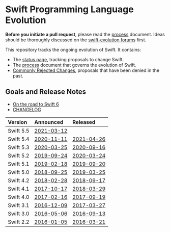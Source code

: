# Swift Programming Language Evolution

**Before you initiate a pull request**, please read the [process](process.md) document.
Ideas should be thoroughly discussed on the [swift-evolution forums](https://swift.org/community/#swift-evolution) first.

This repository tracks the ongoing evolution of Swift. It contains:

* The [status page](https://apple.github.io/swift-evolution/), tracking proposals to change Swift.
* The [process](process.md) document that governs the evolution of Swift.
* [Commonly Rejected Changes](commonly_proposed.md), proposals that have been denied in the past.

## Goals and Release Notes

* [On the road to Swift 6](https://forums.swift.org/t/on-the-road-to-swift-6/32862)
* [CHANGELOG](https://github.com/apple/swift/blob/main/CHANGELOG.md)

| Version   | Announced                                                                | Released                                                 |
| :-------- | :----------------------------------------------------------------------- | :------------------------------------------------------- |
| Swift 5.5 | [2021-03-12](https://forums.swift.org/t/swift-5-5-release-process/45644) |
| Swift 5.4 | [2020-11-11](https://forums.swift.org/t/swift-5-4-release-process/41936) | [2021-04-26](https://swift.org/blog/swift-5-4-released/) |
| Swift 5.3 | [2020-03-25](https://swift.org/blog/5-3-release-process/)                | [2020-09-16](https://swift.org/blog/swift-5-3-released/) |
| Swift 5.2 | [2019-09-24](https://swift.org/blog/5-2-release-process/)                | [2020-03-24](https://swift.org/blog/swift-5-2-released/) |
| Swift 5.1 | [2019-02-18](https://swift.org/blog/5-1-release-process/)                | [2019-09-20](https://swift.org/blog/swift-5-1-released/) |
| Swift 5.0 | [2018-09-25](https://swift.org/blog/5-0-release-process/)                | [2019-03-25](https://swift.org/blog/swift-5-released/)   |
| Swift 4.2 | [2018-02-28](https://swift.org/blog/4-2-release-process/)                | [2018-09-17](https://swift.org/blog/swift-4-2-released/) |
| Swift 4.1 | [2017-10-17](https://swift.org/blog/swift-4-1-release-process/)          | [2018-03-29](https://swift.org/blog/swift-4-1-released/) |
| Swift 4.0 | [2017-02-16](https://swift.org/blog/swift-4-0-release-process/)          | [2017-09-19](https://swift.org/blog/swift-4-0-released/) |
| Swift 3.1 | [2016-12-09](https://swift.org/blog/swift-3-1-release-process/)          | [2017-03-27](https://swift.org/blog/swift-3-1-released/) |
| Swift 3.0 | [2016-05-06](https://swift.org/blog/swift-3-0-release-process/)          | [2016-09-13](https://swift.org/blog/swift-3-0-released/) |
| Swift 2.2 | [2016-01-05](https://swift.org/blog/swift-2-2-release-process/)          | [2016-03-21](https://swift.org/blog/swift-2-2-released/) |
